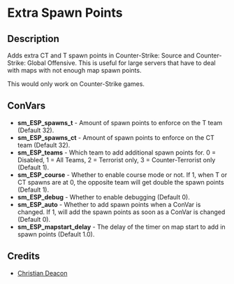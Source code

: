 # Extra Spawn Points
## Description
Adds extra CT and T spawn points in Counter-Strike: Source and Counter-Strike: Global Offensive. This is useful for large servers that have to deal with maps with not enough map spawn points.

This would only work on Counter-Strike games.

## ConVars
* **sm_ESP_spawns_t** - Amount of spawn points to enforce on the T team (Default 32).
* **sm_ESP_spawns_ct** - Amount of spawn points to enforce on the CT team (Default 32).
* **sm_ESP_teams** - Which team to add additional spawn points for. 0 = Disabled, 1 = All Teams, 2 = Terrorist only, 3 = Counter-Terrorist only (Default 1).
* **sm_ESP_course** - Whether to enable course mode or not. If 1, when T or CT spawns are at 0, the opposite team will get double the spawn points (Default 1).
* **sm_ESP_debug** - Whether to enable debugging (Default 0).
* **sm_ESP_auto** - Whether to add spawn points when a ConVar is changed. If 1, will add the spawn points as soon as a ConVar is changed (Default 0).
* **sm_ESP_mapstart_delay** - The delay of the timer on map start to add in spawn points (Default 1.0).

## Credits
* [Christian Deacon](https://github.com/gamemann)